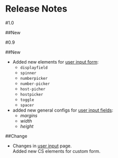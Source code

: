 Release Notes
=============

#1.0

##New

#0.9

##New

- Added new elements for [user input form](/creating-templates/user-input-parameters/):  
    - `displayfield`
    - `spinner`
    - `numberpicker`
    - `number-picker`
    - `host-picher`
    - `hostpicker`
    - `toggle`
    - `spacer`
- added new general configs for [user input fields](/creating-templates/user-input-parameters/):
    - *margins*
    - *width*
    - *height*

##Change

- Changes in [user input](/creating-templates/user-input-parameters/) page.   
Added new CS elements for custom form.